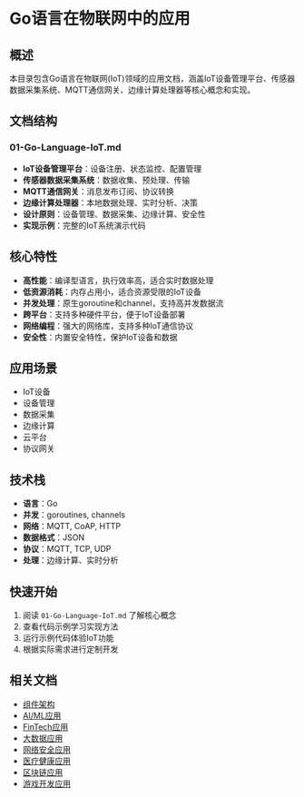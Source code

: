 # Go语言在物联网中的应用

## 概述

本目录包含Go语言在物联网(IoT)领域的应用文档，涵盖IoT设备管理平台、传感器数据采集系统、MQTT通信网关、边缘计算处理器等核心概念和实现。

## 文档结构

### 01-Go-Language-IoT.md

- **IoT设备管理平台**：设备注册、状态监控、配置管理
- **传感器数据采集系统**：数据收集、预处理、传输
- **MQTT通信网关**：消息发布订阅、协议转换
- **边缘计算处理器**：本地数据处理、实时分析、决策
- **设计原则**：设备管理、数据采集、边缘计算、安全性
- **实现示例**：完整的IoT系统演示代码

## 核心特性

- **高性能**：编译型语言，执行效率高，适合实时数据处理
- **低资源消耗**：内存占用小，适合资源受限的IoT设备
- **并发处理**：原生goroutine和channel，支持高并发数据流
- **跨平台**：支持多种硬件平台，便于IoT设备部署
- **网络编程**：强大的网络库，支持多种IoT通信协议
- **安全性**：内置安全特性，保护IoT设备和数据

## 应用场景

- IoT设备
- 设备管理
- 数据采集
- 边缘计算
- 云平台
- 协议网关

## 技术栈

- **语言**：Go
- **并发**：goroutines, channels
- **网络**：MQTT, CoAP, HTTP
- **数据格式**：JSON
- **协议**：MQTT, TCP, UDP
- **处理**：边缘计算、实时分析

## 快速开始

1. 阅读 `01-Go-Language-IoT.md` 了解核心概念
2. 查看代码示例学习实现方法
3. 运行示例代码体验IoT功能
4. 根据实际需求进行定制开发

## 相关文档

- [组件架构](../组件架构/)
- [AI/ML应用](../04-AI-ML/Go语言/)
- [FinTech应用](../06-FinTech/Go语言/)
- [大数据应用](../07-Big-Data/Go语言/)
- [网络安全应用](../08-Cybersecurity/Go语言/)
- [医疗健康应用](../09-Healthcare/Go语言/)
- [区块链应用](../05-Blockchain-Web3/Go语言/)
- [游戏开发应用](../02-Game-Development/Go语言/)

